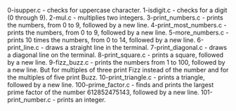 0-isupper.c - checks for uppercase character.
1-isdigit.c - checks for a digit (0 through 9).
2-mul.c - multiplies two integers.
3-print_numbers.c - prints the numbers, from 0 to 9, followed by a new line.
4-print_most_numbers.c - prints the numbers, from 0 to 9, followed by a new line.
5-more_numbers.c - prints 10 times the numbers, from 0 to 14, followed by a new line.
6-print_line.c - draws a straight line in the terminal.
7-print_diagonal.c - draws a diagonal line on the terminal.
8-print_square.c - prints a square, followed by a new line.
9-fizz_buzz.c - prints the numbers from 1 to 100, followed by a new line. But for multiples of three print Fizz instead of the number and for the multiples of five print Buzz.
10-print_triangle.c - prints a triangle, followed by a new line.
100-prime_factor.c - finds and prints the largest prime factor of the number 612852475143, followed by a new line.
101-print_number.c - prints an integer.


